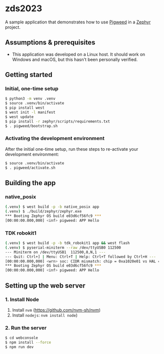 # zds2023

A sample application that demonstrates how to use [Pigweed](https://pigweed.dev)
in a [Zephyr](https://zephyrproject.org/) project.

## Assumptions & prerequisites

* This application was developed on a Linux host. It should work on Windows and
  macOS, but this hasn't been personally verified.

## Getting started

### Initial, one-time setup

```bash
$ python3 -m venv .venv
$ source .venv/bin/activate
$ pip install west
$ west init -l manifest
$ west update
$ pip install -r zephyr/scripts/requirements.txt
$ . pigweed/bootstrap.sh 
```

### Activating the development environment

After the initial one-time setup, run these steps
to re-activate your development environment:

```bash
$ source .venv/bin/activate
$ . pigweed/activate.sh
```

## Building the app

### native_posix

```bash
(.venv) $ west build -p -b native_posix app
(.venv) $ ./build/zephyr/zephyr.exe
*** Booting Zephyr OS build e03d6cf56fc9 ***
[00:00:00.000,000] <inf> pigweed: APP Hello
```

### TDK robokit1

```bash
(.venv) $ west build -p -b tdk_robokit1 app && west flash
(.venv) $ pyserial-miniterm --raw /dev/ttyUSB0 112500
--- Miniterm on /dev/ttyUSB1  112500,8,N,1 ---
--- Quit: Ctrl+] | Menu: Ctrl+T | Help: Ctrl+T followed by Ctrl+H ---
[00:00:00.000,000] <wrn> soc: CIDR mismatch: chip = 0xa1020e01 vs HAL = 0xa1020e00
*** Booting Zephyr OS build e03d6cf56fc9 ***
[00:00:00.000,000] <inf> pigweed: APP Hello
```

## Setting up the web server

### 1. Install Node

1. Install `nvm` (https://github.com/nvm-sh/nvm)
2. Install `nodejs`: `nvm install node`)

### 2. Run the server

```bash
$ cd webconsole
$ npm install --force
$ npm run dev
```
